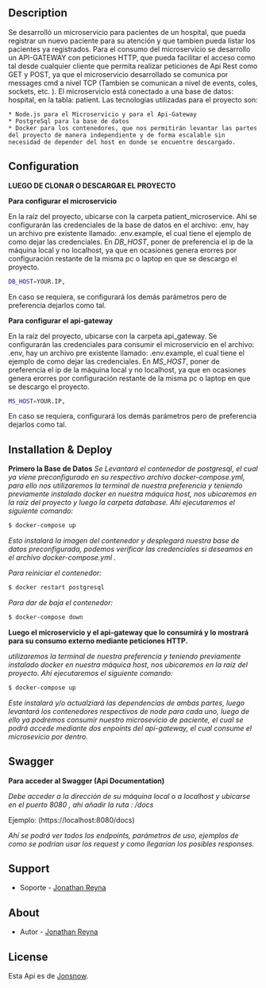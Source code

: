 ## Description

Se desarrolló un microservicio para pacientes de un hospital, que pueda registrar un nuevo paciente para su atención y que tambien pueda listar los pacientes ya registrados.
Para el consumo del microservicio se desarrollo un API-GATEWAY con peticiones HTTP, que pueda facilitar el acceso como tal desde cualquier cliente que permita realizar peticiones de Api Rest como GET y POST, ya que el microservicio desarrollado se comunica por messages cmd a nivel TCP (Tambien se comunican a nivel de events, coles, sockets, etc. ).
El microservicio está conectado a una base de datos: hospital, en la tabla: patient.
Las tecnologías utilizadas para el proyecto son: 

    * Node.js para el Microservicio y para el Api-Gateway
    * PostgreSql para la base de datos
    * Docker para los contenedores, que nos permitirán levantar las partes del proyecto de manera independiente y de forma escalable sin necesidad de depender del host en donde se encuentre descargado.

## Configuration

**LUEGO DE CLONAR O DESCARGAR EL PROYECTO**

**Para configurar el microservicio**

En la raíz del proyecto, ubicarse con la carpeta patient_microservice.
Ahí se configurarán las credenciales de la base de datos en el archivo: .env, hay un archivo pre existente llamado: .env.example, el cual tiene el ejemplo de como dejar las credenciales. En *DB_HOST*, poner de preferencia el ip de la máquina local y no localhost, ya que en ocasiones genera erorres por configuración restante de la misma pc o laptop en que se descargo el proyecto.
```bash
DB_HOST=YOUR.IP,
```
En caso se requiera, se configurará los demás parámetros pero de preferencia dejarlos como tal.

**Para configurar el api-gateway**

En la raíz del proyecto, ubicarse con la carpeta api_gateway.
Se configurarán las credenciales para consumir el microservicio en el archivo: .env, hay un archivo pre existente llamado: .env.example, el cual tiene el ejemplo de como dejar las credenciales. En *MS_HOST*, poner de preferencia el ip de la máquina local y no localhost, ya que en ocasiones genera erorres por configuración restante de la misma pc o laptop en que se descargo el proyecto.
```bash
MS_HOST=YOUR.IP,
```
En caso se requiera, configurará los demás parámetros pero de preferencia dejarlos como tal.

## Installation & Deploy

**Primero la Base de Datos**
*Se Levantará el contenedor de postgresql, el cual ya viene preconfigurado en su respectivo archivo docker-compose.yml, para ello nos utilizaremos la terminal de nuestra preferencia y teniendo previamente instalado docker en nuestra máquica host, nos ubicaremos en la raíz del proyecto y luego la carpeta database.*
*Ahí ejecutaremos el siguiente comando:*

```bash
$ docker-compose up
```

*Esto instalará la imagen del contenedor y desplegará nuestra base de datos preconfigurada, podemos verificar las credenciales si deseamos en el archivo docker-compose.yml .*

*Para reiniciar el contenedor:*
```bash
$ docker restart postgresql
```

*Para dar de baja el contenedor:*
```bash
$ docker-compose down
```

**Luego el microservicio y el api-gateway que lo consumirá y lo mostrará para su consumo externo mediante peticiones HTTP.**

*utilizaremos la terminal de nuestra preferencia y teniendo previamente instalado docker en nuestra máquica host, nos ubicaremos en la raíz del proyecto.*
*Ahí ejecutaremos el siguiente comando:*
```bash
$ docker-compose up
```
*Este instalará y/o actualziará las dependencias de ambas partes, luego levantará los contenedores respectivos de node para cada uno, luego de ello ya podremos consumir nuestro microsevicio de paciente, el cual se podrá accede mediante dos enpoints del api-gateway, el cual consume el microsevicio por dentro.*

## Swagger

**Para acceder al Swagger (Api Documentation)**

*Debe acceder  a la dirección de su máquina local o a localhost y ubicarse en el puerto 8080 , ahí añadir la ruta : /docs*

Ejemplo: (https://localhost:8080/docs)

*Ahí se podrá ver todos los endpoints, parámetros de uso, ejemplos de como se podrían usar los request y como llegarían los posibles responses.*

## Support

- Soporte - [Jonathan Reyna](jhonlpjr@gmail.com)

## About

- Autor - [Jonathan Reyna](https://github.com/jhonlpjr)

## License

Esta Api es de [Jonsnow](LICENSE).